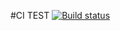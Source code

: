 #CI TEST
[![Build status](https://ci.appveyor.com/api/projects/status/5xmu4vf7dlpalf5f?svg=true)](https://ci.appveyor.com/project/Maxkrd/unit-test)